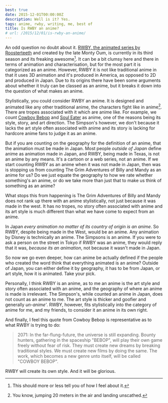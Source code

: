 ```yaml
---
best: true
date: 2015-12-01T00:00:00Z
description: Well is it? Yes.
tags: anime, rwby, writing, me, best of
title: Is RWBY an anime?
# url: /2015/12/01/is-rwby-an-anime/
---
```


An odd question no doubt about it. [RWBY, the animated series by Roosterteeth](http://roosterteeth.com/show/rwby) and created by the late Monty Oum, is currently in its third season and its freaking awesome[^1]. It can be a bit clumsy here and there in terms of animation and characterisation, but for the most part it is categorized as an anime. However, RWBY it is not like traditional anime in that it uses 3D animation and it's produced in America, as opposed to 2D and produced in Japan. Due to its origins there have been some arguments about whether it truly can be classed as an anime, but it breaks it down into the question of what makes an anime. 

Stylistically, you could consider RWBY an anime. It is designed and animated like any other traditional anime, the characters fight like in anime[^2]. There are tropes associated with it which are anime like. For example, we count [Cowboy Bebop](http://myanimelist.net/anime/1/Cowboy_Bebop) and [Soul Eater](http://myanimelist.net/anime/3588/Soul_Eater) as anime, one of the reasons being its style, story, and art direction. The Simpson's however, we don't because it lacks the art style often associated with anime and its story is lacking for hardcore anime fans to judge it as an anime.

But if you are counting on the geography for the definition of an anime, that the animation must be made in Japan. Most people *outside of Japan* define anime as animation made in Japan, and RWBY, being made in Texas, is not an anime by any means. It's a cartoon or a web series, not an anime. If we start counting RWBY as an anime when it was not made in Japan, then was is stopping us from counting The Grim Adventures of Billy and Mandy as an anime for us? Do we just equate the geography to how we rate whether something's an anime, or do we take more than just that to make us think of something as an anime?

What stops this from happening is The Grim Adventures of Billy and Mandy does not rank up there with an anime stylistically, not just because it was made in the west. It has no tropes, no story often associated with anime and its art style is much different than what we have come to expect from an anime.

In Japan *every animation no matter of its country of origin is an anime*. So RWBY, despite being made in the West, would be an anime. Any animation by Disney is technically an anime. The Simpsons is an anime. If you were to ask a person on the street in Tokyo if RWBY was an anime, they would reply that it was, *because its an animation*, not because it wasn't made in Japan.

So now we go even deeper, how can anime be actually defined if the people who created the word think that everything animated is an anime? Outside of Japan, you can either define it by geography, it has to be from Japan, or art style, how it is animated. Take your pick.

Personally, I think RWBY is an anime, as to me an anime is the art style and story often associated with an anime, and the geography of where an anime is made is irrelevant. The Simpson's, while counted an anime in Japan, does not count as an anime to me. The art style is thicker and goofier and generally *un-anime'*. RWBY, however, fits stylistically into the category of anime for me, and my friends, to consider it an anime in its own right.

And finally, I feel this quote from Cowboy Bebop is representative as to what RWBY is trying to do:

> 2071: In the far-flung-future, the universe is still expanding. Bounty hunters, gathering in the spaceship "BEBOP", will play their own game freely without fear of risk. They must create new dreams by breaking traditional styles. We must create new films by doing the same. The work, which becomes a new genre unto itself, will be called "COWBOY BEBOP".

RWBY will create its own style. And it will be glorious.

[^1]: This should more or less tell you of how I feel about it.
[^2]: You know, jumping 20 meters in the air and landing unscathed.